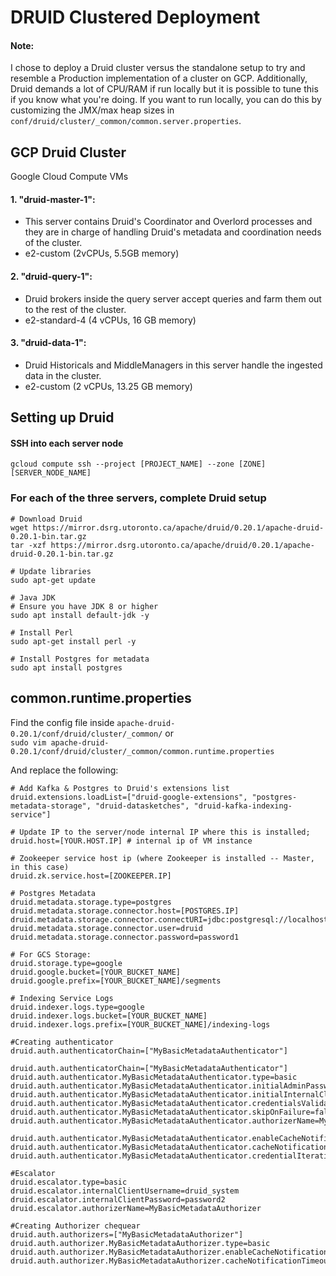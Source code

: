 # DRUID Clustered Deployment

#### Note:
I chose to deploy a Druid cluster versus the standalone setup to try and resemble a 
Production implementation of a cluster on GCP. Additionally, Druid demands a lot of CPU/RAM
if run locally but it is possible to tune this if you know what you're doing. 
If you want to run locally, you can do this by customizing the JMX/max heap sizes in 
`conf/druid/cluster/_common/common.server.properties`. 

## GCP Druid Cluster
Google Cloud Compute VMs 
#### 1. "druid-master-1": 
* This server contains Druid's Coordinator and Overlord processes and they are in charge of handling Druid's metadata and coordination
needs of the cluster.
* e2-custom (2vCPUs, 5.5GB memory)
#### 2. "druid-query-1":
* Druid brokers inside the query server accept queries and farm them out to the rest of the cluster. 
* e2-standard-4 (4 vCPUs, 16 GB memory)
#### 3. "druid-data-1":
* Druid Historicals and MiddleManagers in this server handle the ingested data in the cluster. 
* e2-custom (2 vCPUs, 13.25 GB memory)

## Setting up Druid 
#### SSH into each server node
`gcloud compute ssh --project [PROJECT_NAME] --zone [ZONE] [SERVER_NODE_NAME]`
 
### For each of the three servers, complete Druid setup
```
# Download Druid 
wget https://mirror.dsrg.utoronto.ca/apache/druid/0.20.1/apache-druid-0.20.1-bin.tar.gz
tar -xzf https://mirror.dsrg.utoronto.ca/apache/druid/0.20.1/apache-druid-0.20.1-bin.tar.gz

# Update libraries
sudo apt-get update

# Java JDK
# Ensure you have JDK 8 or higher 
sudo apt install default-jdk -y 

# Install Perl
sudo apt-get install perl -y 

# Install Postgres for metadata
sudo apt install postgres

```

## common.runtime.properties
Find the config file inside `apache-druid-0.20.1/conf/druid/cluster/_common/`
or  
`sudo vim apache-druid-0.20.1/conf/druid/cluster/_common/common.runtime.properties`

And replace the following:
```
# Add Kafka & Postgres to Druid's extensions list
druid.extensions.loadList=["druid-google-extensions", "postgres-metadata-storage", "druid-datasketches", "druid-kafka-indexing-service"]

# Update IP to the server/node internal IP where this is installed;
druid.host=[YOUR.HOST.IP] # internal ip of VM instance  

# Zookeeper service host ip (where Zookeeper is installed -- Master, in this case)
druid.zk.service.host=[ZOOKEEPER.IP]

# Postgres Metadata
druid.metadata.storage.type=postgres
druid.metadata.storage.connector.host=[POSTGRES.IP]
druid.metadata.storage.connector.connectURI=jdbc:postgresql://localhost:5432/druid
druid.metadata.storage.connector.user=druid
druid.metadata.storage.connector.password=password1

# For GCS Storage:
druid.storage.type=google
druid.google.bucket=[YOUR_BUCKET_NAME]
druid.google.prefix=[YOUR_BUCKET_NAME]/segments

# Indexing Service Logs
druid.indexer.logs.type=google
druid.indexer.logs.bucket=[YOUR_BUCKET_NAME]
druid.indexer.logs.prefix=[YOUR_BUCKET_NAME]/indexing-logs

#Creating authenticator
druid.auth.authenticatorChain=["MyBasicMetadataAuthenticator"]

druid.auth.authenticatorChain=["MyBasicMetadataAuthenticator"]
druid.auth.authenticator.MyBasicMetadataAuthenticator.type=basic
druid.auth.authenticator.MyBasicMetadataAuthenticator.initialAdminPassword=password1
druid.auth.authenticator.MyBasicMetadataAuthenticator.initialInternalClientPassword=password2
druid.auth.authenticator.MyBasicMetadataAuthenticator.credentialsValidator.type=metadata
druid.auth.authenticator.MyBasicMetadataAuthenticator.skipOnFailure=false
druid.auth.authenticator.MyBasicMetadataAuthenticator.authorizerName=MyBasicMetadataAuthorizer

druid.auth.authenticator.MyBasicMetadataAuthenticator.enableCacheNotifications=true
druid.auth.authenticator.MyBasicMetadataAuthenticator.cacheNotificationTimeout=5000
druid.auth.authenticator.MyBasicMetadataAuthenticator.credentialIterations=10000

#Escalator
druid.escalator.type=basic
druid.escalator.internalClientUsername=druid_system
druid.escalator.internalClientPassword=password2
druid.escalator.authorizerName=MyBasicMetadataAuthorizer

#Creating Authorizer chequear
druid.auth.authorizers=["MyBasicMetadataAuthorizer"]
druid.auth.authorizer.MyBasicMetadataAuthorizer.type=basic
druid.auth.authorizer.MyBasicMetadataAuthorizer.enableCacheNotifications=true
druid.auth.authorizer.MyBasicMetadataAuthorizer.cacheNotificationTimeout=5000
```
 
